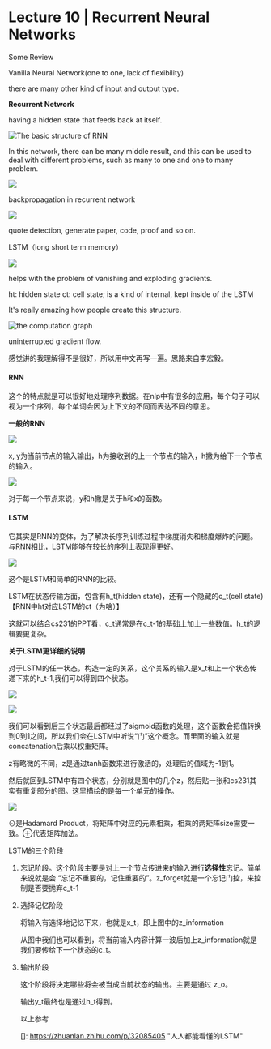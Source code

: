 # Lecture 10 | Recurrent Neural Networks

Some Review

Vanilla Neural Network(one to one, lack of flexibility)

there are many other kind of input and output type.

**Recurrent Network**

having a hidden state that feeds back at itself. 

![The basic structure of RNN](https://i.loli.net/2021/05/15/8U5DSAkuoImweYK.png)

In this network, there can be many middle result, and this can be used to deal with different problems, such as many to one and one to many problem.

![](https://i.loli.net/2021/05/15/QCfbHxZNJm7DG9j.png)

backpropagation in recurrent network

![](https://i.loli.net/2021/05/15/xTJnp8FEdqXLQaK.png)

quote detection, generate paper, code, proof and so on.

 LSTM（long short term memory）

![](https://i.loli.net/2021/05/15/32lebzBhjNHsd6p.png)

helps with the problem of vanishing and exploding gradients.

ht: hidden state      ct: cell state; is a kind of internal, kept inside of the LSTM

It's really amazing how people create this structure.

![the computation graph](https://i.loli.net/2021/05/15/YaHFvbsOrcljXVh.png)

uninterrupted gradient flow.

感觉讲的我理解得不是很好，所以用中文再写一遍。思路来自李宏毅。

#### RNN

这个的特点就是可以很好地处理序列数据。在nlp中有很多的应用，每个句子可以视为一个序列，每个单词会因为上下文的不同而表达不同的意思。

**一般的RNN**

![](https://i.loli.net/2021/05/15/M3UfrEmdaGwogsj.jpg)

x, y为当前节点的输入输出，h为接收到的上一个节点的输入，h撇为给下一个节点的输入。

![](https://i.loli.net/2021/05/15/cPB5mRwX4fkdaol.jpg)

对于每一个节点来说，y和h撇是关于h和x的函数。

#### LSTM

它其实是RNN的变体，为了解决长序列训练过程中梯度消失和梯度爆炸的问题。与RNN相比，LSTM能够在较长的序列上表现得更好。

![](https://i.loli.net/2021/05/15/CpkUMotBb1z8ewE.jpg)

这个是LSTM和简单的RNN的比较。

LSTM在状态传输方面，包含有h_t(hidden state)，还有一个隐藏的c_t(cell state)【RNN中ht对应LSTM的ct（为啥）】

这就可以结合cs231的PPT看，c_t通常是在c_t-1的基础上加上一些数值。h_t的逻辑要更复杂。

**关于LSTM更详细的说明**

对于LSTM的任一状态，构造一定的关系，这个关系的输入是x_t和上一个状态传递下来的h_t-1,我们可以得到四个状态。

![](https://i.loli.net/2021/05/15/xSnEZiFmyI3efGk.jpg)

![](https://i.loli.net/2021/05/15/zTDIlQum4Gi8MtV.jpg)

我们可以看到后三个状态最后都经过了sigmoid函数的处理，这个函数会把值转换到0到1之间，所以我们会在LSTM中听说“门”这个概念。而里面的输入就是concatenation后乘以权重矩阵。

z有略微的不同，z是通过tanh函数来进行激活的，处理后的值域为-1到1。

然后就回到LSTM中有四个状态，分别就是图中的几个z，然后贴一张和cs231其实有重复部分的图。这里描绘的是每一个单元的操作。

![](https://i.loli.net/2021/05/15/lmouxt58brMaFsj.jpg)

⊙是Hadamard Product，将矩阵中对应的元素相乘，相乘的两矩阵size需要一致。⊕代表矩阵加法。

LSTM的三个阶段

1. 忘记阶段。这个阶段主要是对上一个节点传进来的输入进行**选择性**忘记。简单来说就是会 “忘记不重要的，记住重要的”。z_forget就是一个忘记门控，来控制是否要抛弃c_t-1

2. 选择记忆阶段

   将输入有选择地记忆下来，也就是x_t，即上图中的z_information

   从图中我们也可以看到，将当前输入内容计算一波后加上z_information就是我们要传给下一个状态的c_t。

3. 输出阶段

   这个阶段将决定哪些将会被当成当前状态的输出。主要是通过 z_o。

   输出y_t最终也是通过h_t得到。

   以上参考

   []: https://zhuanlan.zhihu.com/p/32085405	"人人都能看懂的LSTM"

   

